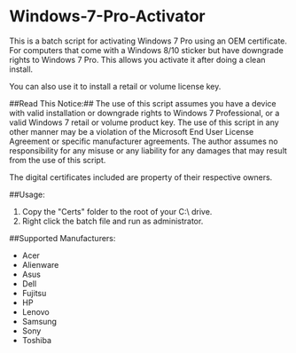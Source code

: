 # Windows-7-Pro-Activator
This is a batch script for activating Windows 7 Pro using an OEM certificate. For computers that come with a Windows 8/10 sticker but have downgrade rights to Windows 7 Pro. This allows you activate it after doing a clean install.

You can also use it to install a retail or volume license key.

##Read This Notice:##
The use of this script assumes you have a device with valid installation or downgrade rights to Windows 7 Professional, or a valid Windows 7 retail or volume product key. The use of this script in any other manner may be a violation of the Microsoft End User License Agreement or specific manufacturer agreements. The author assumes no responsibility for any misuse or any liability for any damages that may result from the use of this script.

The digital certificates included are property of their respective owners.

##Usage:

1. Copy the "Certs" folder to the root of your C:\ drive.
2. Right click the batch file and run as administrator.

##Supported Manufacturers:
- Acer
- Alienware
- Asus
- Dell
- Fujitsu
- HP
- Lenovo
- Samsung
- Sony
- Toshiba
